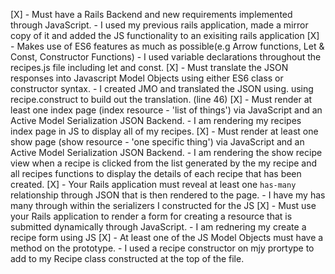 [X] - Must have a Rails Backend and new requirements implemented through JavaScript. - I used my previous rails application, made a mirror copy of it and added the JS functionality to an exisiting rails application 
[X] - Makes use of ES6 features as much as possible(e.g Arrow functions, Let & Const, Constructor Functions) - I used variable declarations throughout the recipes.js file including let and const. 
[X] - Must translate the JSON responses into Javascript Model Objects using either ES6 class or constructor syntax. - I created JMO and translated the JSON using. using recipe.construct to build out the translation. (line 46)
[X] - Must render at least one index page (index resource - 'list of things') via JavaScript and an Active Model Serialization JSON Backend. - I am rendering my recipes index page in JS to display all of my recipes. 
[X] - Must render at least one show page (show resource - 'one specific thing') via JavaScript and an Active Model Serialization JSON Backend. - I am rendering the show recipe view when a recipe is clicked from the list generated by the my recipe and all recipes functions to display the details of each recipe that has been created. 
[X] - Your Rails application must reveal at least one `has-many` relationship through JSON that is then rendered to the page. - I have my has many through within the serializers I constructed for the JS
[X] - Must use your Rails application to render a form for creating a resource that is submitted dynamically through JavaScript. - I am rednering my create a recipe form using JS
[X] - At least one of the JS Model Objects must have a method on the prototype. - I used a recipe constructor on mjy prortype to add to my Recipe class constructed at the top of the file. 
